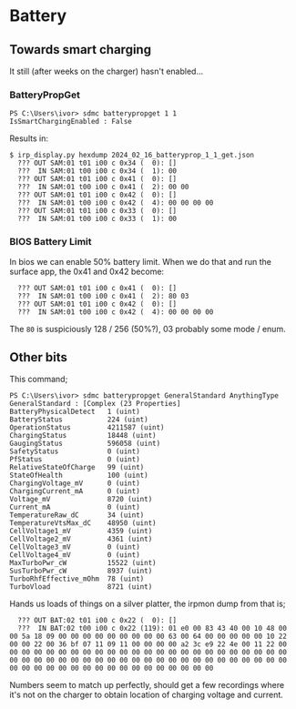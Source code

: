 # Battery


## Towards smart charging

It still (after weeks on the charger) hasn't enabled...

### BatteryPropGet

```
PS C:\Users\ivor> sdmc batterypropget 1 1
IsSmartChargingEnabled : False
```

Results in:
```
$ irp_display.py hexdump 2024_02_16_batteryprop_1_1_get.json 
  ??? OUT SAM:01 t01 i00 c 0x34 (  0): []
  ???  IN SAM:01 t00 i00 c 0x34 (  1): 00
  ??? OUT SAM:01 t01 i00 c 0x41 (  0): []
  ???  IN SAM:01 t00 i00 c 0x41 (  2): 00 00
  ??? OUT SAM:01 t01 i00 c 0x42 (  0): []
  ???  IN SAM:01 t00 i00 c 0x42 (  4): 00 00 00 00
  ??? OUT SAM:01 t01 i00 c 0x33 (  0): []
  ???  IN SAM:01 t00 i00 c 0x33 (  1): 00
```

### BIOS Battery Limit

In bios we can enable 50% battery limit. When we do that and run the surface app, the 0x41 and 0x42 become:

```
  ??? OUT SAM:01 t01 i00 c 0x41 (  0): []
  ???  IN SAM:01 t00 i00 c 0x41 (  2): 80 03
  ??? OUT SAM:01 t01 i00 c 0x42 (  0): []
  ???  IN SAM:01 t00 i00 c 0x42 (  4): 00 00 00 00

```

The `80` is suspiciously 128 / 256 (50%?), 03 probably some mode / enum.


## Other bits
This command;

```
PS C:\Users\ivor> sdmc batterypropget GeneralStandard AnythingType
GeneralStandard : [Complex (23 Properties]
BatteryPhysicalDetect   1 (uint)
BatteryStatus           224 (uint)
OperationStatus         4211587 (uint)
ChargingStatus          18448 (uint)
GaugingStatus           596058 (uint)
SafetyStatus            0 (uint)
PfStatus                0 (uint)
RelativeStateOfCharge   99 (uint)
StateOfHealth           100 (uint)
ChargingVoltage_mV      0 (uint)
ChargingCurrent_mA      0 (uint)
Voltage_mV              8720 (uint)
Current_mA              0 (uint)
TemperatureRaw_dC       34 (uint)
TemperatureVtsMax_dC    48950 (uint)
CellVoltage1_mV         4359 (uint)
CellVoltage2_mV         4361 (uint)
CellVoltage3_mV         0 (uint)
CellVoltage4_mV         0 (uint)
MaxTurboPwr_cW          15522 (uint)
SusTurboPwr_cW          8937 (uint)
TurboRhfEffective_mOhm  78 (uint)
TurboVload              8721 (uint)
```

Hands us loads of things on a silver platter, the irpmon dump from that is;
```
  ??? OUT BAT:02 t01 i00 c 0x22 (  0): []
  ???  IN BAT:02 t00 i00 c 0x22 (119): 01 e0 00 83 43 40 00 10 48 00 00 5a 18 09 00 00 00 00 00 00 00 00 00 63 00 64 00 00 00 00 00 10 22 00 00 22 00 36 bf 07 11 09 11 00 00 00 00 a2 3c e9 22 4e 00 11 22 00 00 00 00 00 00 00 00 00 00 00 00 00 00 00 00 00 00 00 00 00 00 00 00 00 00 00 00 00 00 00 00 00 00 00 00 00 00 00 00 00 00 00 00 00 00 00 00 00 00 00 00 00 00 00 00 00 00 00 00 00 00 00 00
```

Numbers seem to match up perfectly, should get a few recordings where it's not on the charger to obtain location of charging voltage and current.



